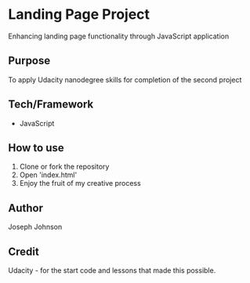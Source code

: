 # Landing Page Project

Enhancing landing page functionality through JavaScript application

## Purpose

To apply Udacity nanodegree skills for completion of the second project

## Tech/Framework

- JavaScript

## How to use

1. Clone or fork the repository</li>
2. Open 'index.html'</li>
3. Enjoy the fruit of my creative process

## Author

Joseph Johnson

## Credit

Udacity - for the start code and lessons that made this possible.
